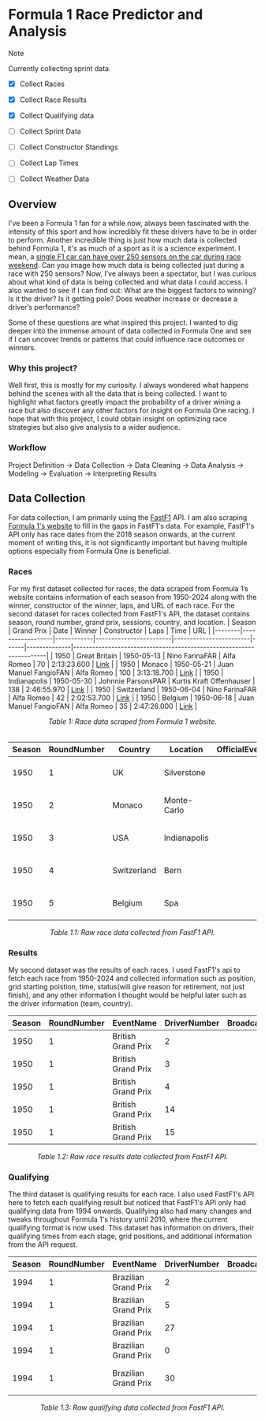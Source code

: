 # Formula 1 Race Predictor and Analysis
> [!NOTE]  
> Currently collecting sprint data.

- [x] Collect Races
- [X] Collect Race Results
- [x] Collect Qualifying data
- [ ] Collect Sprint  Data
- [ ] Collect Constructor Standings
- [ ] Collect Lap Times
- [ ] Collect Weather Data


## Overview
I've been a Formula 1 fan for a while now, always been fascinated with the intensity of this sport and how incredibly fit these drivers have to be in order to perform. Another incredible thing is just how much data is collected behind Formula 1, it's as much of a sport as it is a science experiment. I mean, a [single F1 car can have over 250 sensors on the car during race weekend](https://www.mercedesamgf1.com/news/feature-data-and-electronics-in-f1-explained). Can you image how much data is being collected just during a race with 250 sensors? Now, I’ve always been a spectator, but I was curious about what kind of data is being collected and what data I could access. I also wanted to see if I can find out: What are the biggest factors to winning? Is it the driver? Is it getting pole? Does weather increase or decrease a driver’s performance?

Some of these questions are what inspired this project. I wanted to dig deeper into the immense amount of data collected in Formula One and see if I can uncover trends or patterns that could influence race outcomes or winners.

### Why this project?
Well first, this is mostly for my curiosity. I always wondered what happens behind the scenes with all the data that is being collected. I want to highlight what factors greatly impact the probability of a driver wining a race but also discover any other factors for insight on Formula One racing. I hope that with this project, I could obtain insight on optimizing race strategies but also give analysis to a wider audience.

### Workflow
Project Definition → Data Collection → Data Cleaning → Data Analysis → Modeling → Evaluation → Interpreting Results

## Data Collection
For data collection, I am primarily using the [FastF1](https://docs.fastf1.dev/) API. I am also scraping [Formula 1's website](https://www.formula1.com/en/results/2024/races) to fill in the gaps in FastF1's data. For example, FastF1's API only has race dates from the 2018 season onwards, at the current moment of writing this, it is not significantly important but having multiple options especially from Formula One is beneficial.

### Races
For my first dataset collected for races, the data scraped from Formula 1’s website contains information of each season from 1950-2024 along with the winner, constructor of the winner, laps, and URL of each race. For the second dataset for races collected from FastF1's API, the dataset contains season, round number, grand prix, sessions, country, and location.
| Season | Grand Prix       | Date       | Winner                 | Constructor            | Laps | Time         | URL                                                                 |
|--------|------------------|------------|------------------------|------------------------|------|--------------|---------------------------------------------------------------------|
| 1950   | Great Britain    | 1950-05-13 | Nino FarinaFAR         | Alfa Romeo             | 70   | 2:13:23.600  | [Link](https://www.formula1.com/en/results/1950/races/94/great-britain/race-result) |
| 1950   | Monaco           | 1950-05-21 | Juan Manuel FangioFAN  | Alfa Romeo             | 100  | 3:13:18.700  | [Link](https://www.formula1.com/en/results/1950/races/95/monaco/race-result)      |
| 1950   | Indianapolis     | 1950-05-30 | Johnnie ParsonsPAR     | Kurtis Kraft Offenhauser | 138 | 2:46:55.970  | [Link](https://www.formula1.com/en/results/1950/races/96/indianapolis/race-result) |
| 1950   | Switzerland      | 1950-06-04 | Nino FarinaFAR         | Alfa Romeo             | 42   | 2:02:53.700  | [Link](https://www.formula1.com/en/results/1950/races/97/switzerland/race-result) |
| 1950   | Belgium          | 1950-06-18 | Juan Manuel FangioFAN  | Alfa Romeo             | 35   | 2:47:26.000  | [Link](https://www.formula1.com/en/results/1950/races/98/belgium/race-result)    |

<div align="center">
    <i>Table 1: Race data scraped from Formula 1 website.</i>
</div>
<br>

| Season | RoundNumber | Country | Location      | OfficialEventName | EventDate           | EventName            | EventFormat   | Session1     | Session1Date | Session1DateUtc     | Session2     | Session2Date | Session2DateUtc     | Session3     | Session3Date | Session3DateUtc     | Session4     | Session4Date | Session4DateUtc     | Session5 | Session5Date | Session5DateUtc     | F1ApiSupport |
|--------|-------------|---------|---------------|--------------------|---------------------|----------------------|---------------|--------------|--------------|---------------------|--------------|--------------|---------------------|--------------|--------------|---------------------|--------------|--------------|---------------------|---------|--------------|---------------------|--------------|
| 1950   | 1           | UK      | Silverstone   |                    | 1950-05-13 00:00:00 | British Grand Prix   | conventional  | Practice 1   |              | 1950-05-11 00:00:00 | Practice 2   |              | 1950-05-11 00:00:00 | Practice 3   |              | 1950-05-12 00:00:00 | Qualifying   |              | 1950-05-12 00:00:00 | Race    |              | 1950-05-13 00:00:00 | False         |
| 1950   | 2           | Monaco  | Monte-Carlo   |                    | 1950-05-21 00:00:00 | Monaco Grand Prix    | conventional  | Practice 1   |              | 1950-05-19 00:00:00 | Practice 2   |              | 1950-05-19 00:00:00 | Practice 3   |              | 1950-05-20 00:00:00 | Qualifying   |              | 1950-05-20 00:00:00 | Race    |              | 1950-05-21 00:00:00 | False         |
| 1950   | 3           | USA     | Indianapolis  |                    | 1950-05-30 00:00:00 | Indianapolis 500     | conventional  | Practice 1   |              | 1950-05-28 00:00:00 | Practice 2   |              | 1950-05-28 00:00:00 | Practice 3   |              | 1950-05-29 00:00:00 | Qualifying   |              | 1950-05-29 00:00:00 | Race    |              | 1950-05-30 00:00:00 | False         |
| 1950   | 4           | Switzerland | Bern     |                    | 1950-06-04 00:00:00 | Swiss Grand Prix     | conventional  | Practice 1   |              | 1950-06-02 00:00:00 | Practice 2   |              | 1950-06-02 00:00:00 | Practice 3   |              | 1950-06-03 00:00:00 | Qualifying   |              | 1950-06-03 00:00:00 | Race    |              | 1950-06-04 00:00:00 | False         |
| 1950   | 5           | Belgium | Spa           |                    | 1950-06-18 00:00:00 | Belgian Grand Prix   | conventional  | Practice 1   |              | 1950-06-16 00:00:00 | Practice 2   |              | 1950-06-16 00:00:00 | Practice 3   |              | 1950-06-17 00:00:00 | Qualifying   |              | 1950-06-17 00:00:00 | Race    |              | 1950-06-18 00:00:00 | False         |
<div align="center">
    <i>Table 1.1: Raw race data collected from FastF1 API.</i>
</div>

### Results
My second dataset was the results of each races. I used FastF1's api to fetch each race from 1950-2024 and collected information such as position, grid starting poistion, time, status(will give reason for retirement, not just finish), and any other information I thought would be helpful later such as the driver information (team, country).

| Season | RoundNumber | EventName          | DriverNumber | BroadcastName | Abbreviation | DriverId   | TeamName    | TeamColor | TeamId  | FirstName | LastName     | FullName      | HeadshotUrl | CountryCode | Position | ClassifiedPosition | GridPosition | Q1  | Q2  | Q3  | Time               | Status    | Points |
|--------|-------------|--------------------|--------------|---------------|--------------|------------|-------------|-----------|---------|-----------|--------------|---------------|-------------|-------------|----------|--------------------|-------------|-----|-----|-----|--------------------|-----------|--------|
| 1950   | 1           | British Grand Prix | 2            |               | farina       | Alfa Romeo |             | alfa      | Nino    | Farina     | Nino Farina   |              |             | 1.0        | 1                  | 1.0         |     |     |     | 0 days 02:13:23.600000 | Finished  | 9.0    |
| 1950   | 1           | British Grand Prix | 3            |               | fagioli      | Alfa Romeo |             | alfa      | Luigi   | Fagioli    | Luigi Fagioli |              |             | 2.0        | 2                  | 2.0         |     |     |     | 0 days 00:00:02.600000 | Finished  | 6.0    |
| 1950   | 1           | British Grand Prix | 4            |               | reg_parnell  | Alfa Romeo |             | alfa      | Reg     | Parnell    | Reg Parnell   |              |             | 3.0        | 3                  | 4.0         |     |     |     | 0 days 00:00:52    | Finished  | 4.0    |
| 1950   | 1           | British Grand Prix | 14           |               | cabantous    | Talbot-Lago|             | lago      | Yves    | Cabantous  | Yves Cabantous|              |             | 4.0        | 4                  | 6.0         |     |     |     |                    | +2 Laps   | 3.0    |
| 1950   | 1           | British Grand Prix | 15           |               | rosier       | Talbot-Lago|             | lago      | Louis   | Rosier     | Louis Rosier  |              |             | 5.0        | 5                  | 9.0         |     |     |     |                    | +2 Laps   | 2.0    |

<div align="center">
    <i>Table 1.2: Raw race results data collected from FastF1 API.</i>
</div>

### Qualifying
The third dataset is qualifying results for each race. I also used FastF1's API here to fetch each qualifying result but noticed that FastF1's API only had qualifying data from 1994 onwards. Qualifying also had many changes and tweaks throughout Formula 1's history until 2010, where the current qualifying format is now used. This dataset has information on drivers, their qualifying times from each stage, grid positions, and additional information from the API request.

| Season | RoundNumber | EventName            | DriverNumber | BroadcastName | Abbreviation | DriverId         | TeamName  | TeamColor | TeamId    | FirstName       | LastName     | FullName               | HeadshotUrl | CountryCode | Position | ClassifiedPosition | GridPosition | Q1               | Q2  | Q3  | Time                  | Status | Points |
|--------|-------------|----------------------|--------------|---------------|--------------|------------------|-----------|-----------|-----------|------------------|--------------|------------------------|-------------|-------------|----------|--------------------|--------------|-----|-----|-----|-----------------------|--------|--------|
| 1994   | 1           | Brazilian Grand Prix | 2            |               | nan          | senna            | Williams  |           | williams  | Ayrton           | Senna        | Ayrton Senna           |             |             | 1.0      |                    |              |     |     | 0 days 00:01:15.962000|        |        |
| 1994   | 1           | Brazilian Grand Prix | 5            |               | MSC          | michael_schumacher| Benetton  |           | benetton  | Michael          | Schumacher   | Michael Schumacher     |             |             | 2.0      |                    |              |     |     | 0 days 00:01:16.290000|        |        |
| 1994   | 1           | Brazilian Grand Prix | 27           |               | nan          | alesi            | Ferrari   |           | ferrari   | Jean             | Alesi        | Jean Alesi             |             |             | 3.0      |                    |              |     |     | 0 days 00:01:17.385000|        |        |
| 1994   | 1           | Brazilian Grand Prix | 0            |               | nan          | damon_hill       | Williams  |           | williams  | Damon            | Hill         | Damon Hill             |             |             | 4.0      |                    |              |     |     | 0 days 00:01:17.554000|        |        |
| 1994   | 1           | Brazilian Grand Prix | 30           |               | nan          | frentzen         | Sauber    |           | sauber    | Heinz-Harald     | Frentzen     | Heinz-Harald Frentzen |             |             | 5.0      |                    |              |     |     | 0 days 00:01:17.806000|        |        |

<div align="center">
    <i>Table 1.3: Raw qualifying data collected from FastF1 API.</i>
</div>
